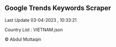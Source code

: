 

## Google Trends Keywords Scraper 
 
Last Update 03-04-2023 , 10:33:21

Country List :
VIETNAM.json



© Abdul Muttaqin 
